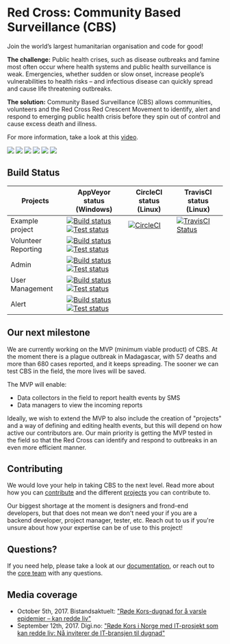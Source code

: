 # Red Cross: Community Based Surveillance (CBS)

Join the world’s largest humanitarian organisation and code for good!

**The challenge:**
Public health crises, such as disease outbreaks and famine most often occur where health systems and public health surveillance is weak. Emergencies, whether sudden or slow onset, increase people’s vulnerabilities to health risks – and infectious disease can quickly spread and cause life threatening outbreaks.

**The solution:**
Community Based Surveillance (CBS) allows communities, volunteers and the Red Cross Red Crescent Movement to identify, alert and respond to emerging public health crisis before they spin out of control and cause excess death and illness.

For more information, take a look at this [video](https://youtu.be/pXkXyb6xTdE).

![](https://img.shields.io/github/stars/ifrcgo/cbs.svg)
![](https://img.shields.io/github/forks/ifrcgo/cbs.svg)
![](https://img.shields.io/github/watchers/ifrcgo/cbs.svg)
![](https://img.shields.io/github/tag/ifrcgo/cbs.svg)
![](https://img.shields.io/github/release/ifrcgo/cbs.svg)
![](https://img.shields.io/github/issues/ifrcgo/cbs.svg)

## Build Status

| Projects  | AppVeyor status (Windows)  | CircleCI status (Linux) | TravisCI status (Linux)
|---|---|---|---|
| Example project  | [![Build status](https://ci.appveyor.com/api/projects/status/3s33gey8y08ynu4s/branch/master?svg=true)](https://ci.appveyor.com/project/karolikl/cbs-hjk90/branch/master) [![Test status](https://img.shields.io/appveyor/tests/karolikl/cbs-hjk90/master.svg)](https://ci.appveyor.com/project/karolikl/cbs-hjk90/branch/master/tests) | [![CircleCI](https://circleci.com/gh/sheeeng/cbs.png?style=shield&circle-token=df3dc5f6efbc2a267f7805f05a5e91d2878be9fd)](https://circleci.com/gh/sheeeng/cbs) | [![TravisCI Status](https://travis-ci.org/sheeeng/cbs.svg?branch=master)](https://travis-ci.org/sheeeng/cbs)
| Volunteer Reporting  | [![Build status](https://ci.appveyor.com/api/projects/status/tt50700nylx40eml/branch/master?svg=true)](https://ci.appveyor.com/project/karolikl/cbs-g81xy/branch/master) [![Test status](https://img.shields.io/appveyor/tests/karolikl/cbs-g81xy/master.svg)](https://ci.appveyor.com/project/karolikl/cbs-g81xy/branch/master/tests) |
| Admin  | [![Build status](https://ci.appveyor.com/api/projects/status/5u26suwgd9co1rgp/branch/master?svg=true)](https://ci.appveyor.com/project/karolikl/cbs-0ntrh/branch/master) [![Test status](https://img.shields.io/appveyor/tests/karolikl/cbs-0ntrh/master.svg)](https://ci.appveyor.com/project/karolikl/cbs-0ntrh/branch/master/tests) |
| User Management  | [![Build status](https://ci.appveyor.com/api/projects/status/yyxiq56hy52iyv50/branch/master?svg=true)](https://ci.appveyor.com/project/karolikl/cbs-83l5k/branch/master) [![Test status](https://img.shields.io/appveyor/tests/karolikl/cbs-83l5k/master.svg)](https://ci.appveyor.com/project/karolikl/cbs-83l5k/branch/master/tests) |
| Alert  | [![Build status](https://ci.appveyor.com/api/projects/status/2lab71gqtq8hkxn8/branch/master?svg=true)](https://ci.appveyor.com/project/karolikl/cbs-q2clx/branch/master) [![Test status](https://img.shields.io/appveyor/tests/karolikl/cbs-q2clx/master.svg)](https://ci.appveyor.com/project/karolikl/cbs-q2clx/branch/master/tests) |

## Our next milestone

We are currently working on the MVP (minimum viable product) of CBS. At the moment there is a plague outbreak in Madagascar, with 57 deaths and more than 680 cases reported, and it keeps spreading. The sooner we can test CBS in the field, the more lives will be saved. 

The MVP will enable: 
- Data collectors in the field to report health events by SMS
- Data managers to view the incoming reports

Ideally, we wish to extend the MVP to also include the creation of "projects" and a way of defining and editing health events, but this will depend on how active our contributors are. Our main priority is getting the MVP tested in the field so that the Red Cross can identify and respond to outbreaks in an even more efficient manner. 

## Contributing

We would love your help in taking CBS to the next level. 
Read more about how you can [contribute](./Documentation/Contribution/contributing.md) and the different [projects](./Documentation/Projects/index.md) you can contribute to. 

Our biggest shortage at the moment is designers and frond-end developers, but that does not mean we don't need your if you are a backend developer, project manager, tester, etc. Reach out to us if you're unsure about how your expertise can be of use to this project!

## Questions?

If you need help, please take a look at our [documentation](https://github.com/IFRCGo/cbs/tree/master/Documentation), or reach out to the [core team](https://github.com/IFRCGo/cbs/blob/master/Documentation/Projects/Core/index.md) with any questions. 

## Media coverage

- October 5th, 2017. Bistandsaktuelt: ["Røde Kors-dugnad for å varsle epidemier – kan redde liv"](https://www.bistandsaktuelt.no/nyheter/2017/dugnad-for-epidemi-varsling/)
- September 12th, 2017. Digi.no: ["Røde Kors i Norge med IT-prosjekt som kan redde liv: Nå inviterer de IT-bransjen til dugnad"](https://www.digi.no/artikler/rode-kors-i-norge-med-it-prosjekt-som-kan-redde-liv-na-inviterer-de-it-bransjen-til-dugnad/405602)
